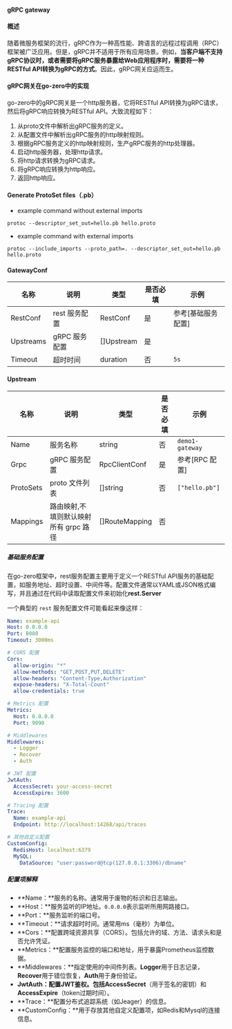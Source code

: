 #### gRPC gateway

#### 概述

随着微服务框架的流行，gRPC作为一种高性能、跨语言的远程过程调用（RPC）框架被广泛应用。但是，gRPC并不适用于所有应用场景。例如，**当客户端不支持gRPC协议时，或者需要将gRPC服务暴露给Web应用程序时，需要将一种RESTful API转换为gRPC的方式**。因此，gRPC网关应运而生。

#### gRPC网关在go-zero中的实现

go-zero中的gRPC网关是一个http服务器，它将RESTful API转换为gRPC请求，然后将gRPC响应转换为RESTful API。大致流程如下：

1. 从proto文件中解析出gRPC服务的定义。
2. 从配置文件中解析出gRPC服务的http映射规则。
3. 根据gRPC服务定义的http映射规则，生产gRPC服务的http处理器。
4. 启动http服务器，处理http请求。
5. 将http请求转换为gRPC请求。
6. 将gRPC响应转换为http响应。
7. 返回http响应。

#### Generate ProtoSet files（.pb）

- example command without external imports

```
protoc --descriptor_set_out=hello.pb hello.proto
```

- example command with external imports

```
protoc --include_imports --proto_path=. --descriptor_set_out=hello.pb hello.proto
```

#### GatewayConf

| 名称      | 说明          | 类型       | 是否必填 | 示例               |
| --------- | ------------- | ---------- | -------- | ------------------ |
| RestConf  | rest 服务配置 | RestConf   | 是       | 参考[基础服务配置] |
| Upstreams | gRPC 服务配置 | []Upstream | 是       |                    |
| Timeout   | 超时时间      | duration   | 否       | `5s`               |

#### Upstream

| 名称      | 说明                                  | 类型           | 是否必填 | 示例            |
| --------- | ------------------------------------- | -------------- | -------- | --------------- |
| Name      | 服务名称                              | string         | 否       | `demo1-gateway` |
| Grpc      | gRPC 服务配置                         | RpcClientConf  | 是       | 参考[RPC 配置]  |
| ProtoSets | proto 文件列表                        | []string       | 否       | `["hello.pb"]`  |
| Mappings  | 路由映射,不填则默认映射所有 grpc 路径 | []RouteMapping | 否       |                 |

##### 基础服务配置

在go-zero框架中，rest服务配置主要用于定义一个RESTful API服务的基础配置，如服务地址、超时设置、中间件等。配置文件通常以YAML或JSON格式编写，并且通过在代码中读取配置文件来初始化**rest.Server**

一个典型的 `rest` 服务配置文件可能看起来像这样：

```yaml
Name: example-api
Host: 0.0.0.0
Port: 8080
Timeout: 3000ms

# CORS 配置
Cors:
  allow-origin: "*"
  allow-methods: "GET,POST,PUT,DELETE"
  allow-headers: "Content-Type,Authorization"
  expose-headers: "X-Total-Count"
  allow-credentials: true

# Metrics 配置
Metrics:
  Host: 0.0.0.0
  Port: 9090

# Middlewares
Middlewares:
  - Logger
  - Recover
  - Auth

# JWT 配置
JwtAuth:
  AccessSecret: your-access-secret
  AccessExpire: 3600

# Tracing 配置
Trace:
  Name: example-api
  Endpoint: http://localhost:14268/api/traces

# 其他自定义配置
CustomConfig:
  RedisHost: localhost:6379
  MySQL:
    DataSource: "user:password@tcp(127.0.0.1:3306)/dbname"
```

##### 配置项解释

- **Name：**服务的名称。通常用于废物的标识和日志输出。
- **Host：**服务监听的IP地址。`0.0.0.0`表示监听所用网路接口。
- **Port：**服务监听的端口号。
- **Timeout：**请求超时时间。通常用ms（毫秒）为单位。
- **Cors：**配置跨域资源共享（CORS）。包括允许的域、方法、请求头和是否允许凭证。
- **Metrics：**配置服务监控的端口和地址，用于暴露Prometheus监控数据。
- **Middlewares：**指定使用的中间件列表。**Logger**用于日志记录，**Recover**用于错位恢复，**Auth**用于身份验证。
- **JwtAuth：**配置JWT鉴权。包括**AccessSecret**（用于签名的密钥）和**AccessExpire**（token过期时间）。
- **Trace：**配置分布式追踪系统（如Jeager）的信息。
- **CustomConfig：**用于存放其他自定义配置项，如Redis和Mysql的连接信息。

